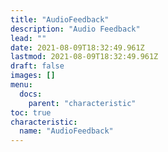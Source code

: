 ```yaml
---
title: "AudioFeedback"
description: "Audio Feedback"
lead: ""
date: 2021-08-09T18:32:49.961Z
lastmod: 2021-08-09T18:32:49.961Z
draft: false
images: []
menu:
  docs:
    parent: "characteristic"
toc: true
characteristic:
  name: "AudioFeedback"
---
```

